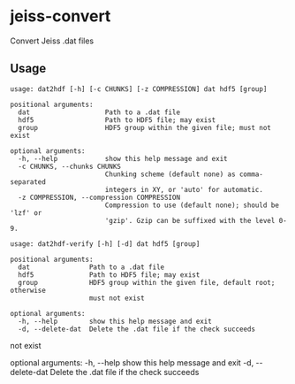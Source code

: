 # jeiss-convert

Convert Jeiss .dat files

## Usage

```_dat2hdf5
usage: dat2hdf [-h] [-c CHUNKS] [-z COMPRESSION] dat hdf5 [group]

positional arguments:
  dat                   Path to a .dat file
  hdf5                  Path to HDF5 file; may exist
  group                 HDF5 group within the given file; must not exist

optional arguments:
  -h, --help            show this help message and exit
  -c CHUNKS, --chunks CHUNKS
                        Chunking scheme (default none) as comma-separated
                        integers in XY, or 'auto' for automatic.
  -z COMPRESSION, --compression COMPRESSION
                        Compression to use (default none); should be 'lzf' or
                        'gzip'. Gzip can be suffixed with the level 0-9.
```

```_dat2hdf5-verify
usage: dat2hdf-verify [-h] [-d] dat hdf5 [group]

positional arguments:
  dat               Path to a .dat file
  hdf5              Path to HDF5 file; may exist
  group             HDF5 group within the given file, default root; otherwise
                    must not exist

optional arguments:
  -h, --help        show this help message and exit
  -d, --delete-dat  Delete the .dat file if the check succeeds
```
not exist

optional arguments:
  -h, --help        show this help message and exit
  -d, --delete-dat  Delete the .dat file if the check succeeds
```
